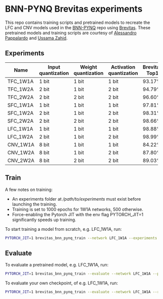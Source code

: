 # BNN-PYNQ Brevitas experiments

This repo contains training scripts and pretrained models to recreate the LFC and CNV models
used in the [BNN-PYNQ](https://github.com/Xilinx/BNN-PYNQ) repo using [Brevitas](https://github.com/Xilinx/brevitas).
These pretrained models and training scripts are courtesy of 
[Alessandro Pappalardo](https://github.com/volcacius) and [Ussama Zahid](https://github.com/ussamazahid96).

## Experiments

| Name     | Input quantization           | Weight quantization | Activation quantization | Brevitas Top1 | Theano Top1 |
|----------|------------------------------|---------------------|-------------------------|---------------|---------------|
| TFC_1W1A | 1 bit                        | 1 bit               | 1 bit                   | 93.17%        |               |
| TFC_1W2A | 2 bit                        | 1 bit               | 2 bit                   | 94.79%        |               |
| TFC_2W2A | 2 bit                        | 2 bit               | 2 bit                   | 96.60%        |               |
| SFC_1W1A | 1 bit                        | 1 bit               | 1 bit                   | 97.81%        |               |
| SFC_1W2A | 2 bit                        | 1 bit               | 2 bit                   | 98.31%        |               |
| SFC_2W2A | 2 bit                        | 2 bit               | 2 bit                   | 98.66%        |               |
| LFC_1W1A | 1 bit                        | 1 bit               | 1 bit                   | 98.88%        | 98.35%        |
| LFC_1W2A | 2 bit                        | 1 bit               | 2 bit                   | 98.99%        | 98.55%        |
| CNV_1W1A | 8 bit                        | 1 bit               | 1 bit                   | 84.22%        | 79.54%        |
| CNV_1W2A | 8 bit                        | 1 bit               | 2 bit                   | 87.80%        | 83.63%        |
| CNV_2W2A | 8 bit                        | 2 bit               | 2 bit                   | 89.03%        | 84.80%        |

## Train

A few notes on training:
- An experiments folder at */path/to/experiments* must exist before launching the training.
- Training is set to 1000 epochs for 1W1A networks, 500 otherwise. 
- Force-enabling the Pytorch JIT with the env flag PYTORCH_JIT=1 significantly speeds up training.

To start training a model from scratch, e.g. LFC_1W1A, run:
 ```bash
PYTORCH_JIT=1 brevitas_bnn_pynq_train --network LFC_1W1A --experiments /path/to/experiments
 ```

## Evaluate

To evaluate a pretrained model, e.g. LFC_1W1A, run:
 ```bash
PYTORCH_JIT=1 brevitas_bnn_pynq_train --evaluate --network LFC_1W1A --pretrained
 ```

To evaluate your own checkpoint, of e.g. LFC_1W1A, run:
 ```bash
PYTORCH_JIT=1 brevitas_bnn_pynq_train --evaluate --network LFC_1W1A --resume /path/to/checkpoint.tar
 ```